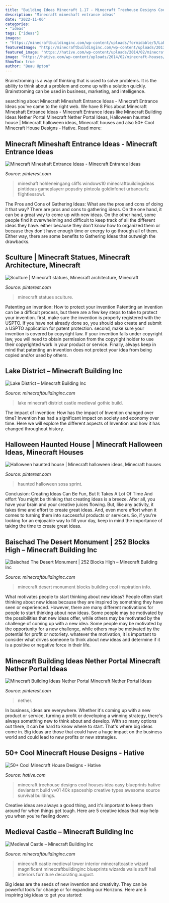 ```yaml
---
title: "Building Ideas Minecraft 1.17 - Minecraft Treehouse Designs Cool Houses Idea Easy Blueprints Hative Deviantart Build Vv01 40k Spaceship Creative Types Awesome Source Survival Buildings"
description: "Minecraft mineshaft entrance ideas"
date: "2022-11-06"
categories:
- "ideas"
tags: ["ideas"]
images:
- "https://minecraftbuildinginc.com/wp-content/uploads/formidable/5/Lake-District-Minecraft-Complete-Build-Download-complete-castle-mansion-gothic-medieval-5.jpg"
featuredImage: "http://minecraftbuildinginc.com/wp-content/uploads/2013/02/Wizards-Tower.jpg"
featured_image: "https://hative.com/wp-content/uploads/2014/02/minecraft-houses/treehouse-design-idea-5.jpg"
image: "https://hative.com/wp-content/uploads/2014/02/minecraft-houses/treehouse-design-idea-5.jpg"
ShowToc: true
author: "Beau Upton"
---
```



Brainstroming is a way of thinking that is used to solve problems. It is the ability to think about a problem and come up with a solution quickly. Brainstroming can be used in business, marketing, and intelligence.

	

		
searching about Minecraft Mineshaft Entrance Ideas - Minecraft Entrance Ideas you've came to the right web. We have 8 Pics about Minecraft Mineshaft Entrance Ideas - Minecraft Entrance Ideas like Minecraft Building Ideas Nether Portal Minecraft Nether Portal Ideas, Halloween haunted house | Minecraft halloween ideas, Minecraft houses and also 50+ Cool Minecraft House Designs - Hative. Read more:
		
    
## Minecraft Mineshaft Entrance Ideas - Minecraft Entrance Ideas

<img loading=lazy src="https://i.pinimg.com/736x/1a/00/a8/1a00a8b9356a197f0484fbc3959a9a76.jpg" onerror="this.onerror=null;this.src='https://tse3.mm.bing.net/th?id=OIP.DaongV7UonDNGLgbAwduiQHaHa&amp;pid=15.1';" alt="Minecraft Mineshaft Entrance Ideas - Minecraft Entrance Ideas">

_Source: pinterest.com_

>mineshaft höhleneingang cliffs windows10 minecraftbuildingideas pintideas gameplayerr popsdry pinteola goldinfonet urbancurlz flightlessowl. 

	

The Pros and Cons of Gathering Ideas: What are the pros and cons of doing it that way?
There are pros and cons to gathering ideas. On the one hand, it can be a great way to come up with new ideas. On the other hand, some people find it overwhelming and difficult to keep track of all the different ideas they have. either because they don’t know how to organized them or because they don’t have enough time or energy to go through all of them. Either way, there are some benefits to Gathering Ideas that outweigh the drawbacks.

    
## Sculture | Minecraft Statues, Minecraft Architecture, Minecraft

<img loading=lazy src="https://i.pinimg.com/736x/5c/e3/5c/5ce35cd783422064f8a6d58da79d1664.jpg" onerror="this.onerror=null;this.src='https://tse3.mm.bing.net/th?id=OIP.R0xKXnKhwO7AgSMEJSoyGQHaKR&amp;pid=15.1';" alt="Sculture | Minecraft statues, Minecraft architecture, Minecraft">

_Source: pinterest.com_

>minecraft statues sculture. 

	

Patenting an invention: How to protect your invention
Patenting an invention can be a difficult process, but there are a few key steps to take to protect your invention. first, make sure the invention is properly registered with the USPTO. If you have not already done so, you should also create and submit a USPTO application for patent protection. second, make sure your invention is covered by copyright law. If your invention falls under copyright law, you will need to obtain permission from the copyright holder to use their copyrighted work in your product or service. Finally, always keep in mind that patenting an invention does not protect your idea from being copied and/or used by others.

    
## Lake District – Minecraft Building Inc

<img loading=lazy src="https://minecraftbuildinginc.com/wp-content/uploads/formidable/5/Lake-District-Minecraft-Complete-Build-Download-complete-castle-mansion-gothic-medieval-5.jpg" onerror="this.onerror=null;this.src='https://tse3.mm.bing.net/th?id=OIP.CQOw98utPtu9DvTH_e5BIQHaEK&amp;pid=15.1';" alt="Lake District – Minecraft Building Inc">

_Source: minecraftbuildinginc.com_

>lake minecraft district castle medieval gothic build. 

	

The impact of invention: How has the impact of Invention changed over time?
Invention has had a significant impact on society and economy over time. Here we will explore the different aspects of Invention and how it has changed throughout history.

    
## Halloween Haunted House | Minecraft Halloween Ideas, Minecraft Houses

<img loading=lazy src="https://i.pinimg.com/736x/16/5f/a9/165fa97c4029a76de492d6720586a71b.jpg" onerror="this.onerror=null;this.src='https://tse3.mm.bing.net/th?id=OIP.SnZJA4IwMteAZfwAY7KAfAHaD3&amp;pid=15.1';" alt="Halloween haunted house | Minecraft halloween ideas, Minecraft houses">

_Source: pinterest.com_

>haunted halloween sosa sprint. 

	

Conclusion: Creating Ideas Can Be Fun, But It Takes A Lot Of Time And effort
You might be thinking that creating ideas is a breeze. After all, you have your brain and your creative juices flowing. But, like any activity, it takes time and effort to create great ideas. And, even more effort when it comes to turning them into successful products or services. So, if you're looking for an enjoyable way to fill your day, keep in mind the importance of taking the time to create great ideas.

    
## Baischad The Desert Monument | 252 Blocks High – Minecraft Building Inc

<img loading=lazy src="http://minecraftbuildinginc.com/wp-content/uploads/2014/01/Baischad-The-Desert-Monument-252-Blocks-High-minecraft-building-ideas-5.jpg" onerror="this.onerror=null;this.src='https://tse4.mm.bing.net/th?id=OIP.VxOEAu8518Pa-n6bgxAYoQHaEW&amp;pid=15.1';" alt="Baischad The Desert Monument | 252 Blocks High – Minecraft Building Inc">

_Source: minecraftbuildinginc.com_

>minecraft desert monument blocks building cool inspiration info. 

	

What motivates people to start thinking about new ideas?
People often start thinking about new ideas because they are inspired by something they have seen or experienced. However, there are many different motivations for people to start thinking about new ideas. Some people may be motivated by the possibilities that new ideas offer, while others may be motivated by the challenge of coming up with a new idea. Some people may be motivated by the opportunity for a new challenge, while others may be motivated by the potential for profit or notoriety. whatever the motivation, it is important to consider what drives someone to think about new ideas and determine if it is a positive or negative force in their life.

    
## Minecraft Building Ideas Nether Portal Minecraft Nether Portal Ideas

<img loading=lazy src="https://i.pinimg.com/736x/5f/c2/d5/5fc2d53f6b851606d2cc4fab3829ad08.jpg" onerror="this.onerror=null;this.src='https://tse4.mm.bing.net/th?id=OIP.guYDnbK3WGuZHQ8Qkvpi-wHaLH&amp;pid=15.1';" alt="Minecraft Building Ideas Nether Portal Minecraft Nether Portal Ideas">

_Source: pinterest.com_

>nether. 

	

In business, ideas are everywhere. Whether it's coming up with a new product or service, turning a profit or developing a winning strategy, there's always something new to think about and develop. With so many options out there, it can be hard to know where to start. That's where big ideas come in. Big ideas are those that could have a huge impact on the business world and could lead to new profits or new strategies.

    
## 50+ Cool Minecraft House Designs - Hative

<img loading=lazy src="https://hative.com/wp-content/uploads/2014/02/minecraft-houses/treehouse-design-idea-5.jpg" onerror="this.onerror=null;this.src='https://tse4.mm.bing.net/th?id=OIP.NJXm4Glxz7hRvYiXb5O67AHaFj&amp;pid=15.1';" alt="50+ Cool Minecraft House Designs - Hative">

_Source: hative.com_

>minecraft treehouse designs cool houses idea easy blueprints hative deviantart build vv01 40k spaceship creative types awesome source survival buildings. 

	

Creative ideas are always a good thing, and it's important to keep them around for when things get tough. Here are 5 creative ideas that may help you when you're feeling down: 

    
## Medieval Castle – Minecraft Building Inc

<img loading=lazy src="http://minecraftbuildinginc.com/wp-content/uploads/2013/02/Wizards-Tower.jpg" onerror="this.onerror=null;this.src='https://tse2.mm.bing.net/th?id=OIP.U4w5R9HIbAqjUI-8kS4odAHaEo&amp;pid=15.1';" alt="Medieval Castle – Minecraft Building Inc">

_Source: minecraftbuildinginc.com_

>minecraft castle medieval tower interior minecraftcastle wizard magnificent minecraftbuildinginc blueprints wizards walls stuff hall interiors furniture decorating august. 

	

Big ideas are the seeds of new invention and creativity. They can be powerful tools for change or for expanding our Horizons. Here are 5 inspiring big ideas to get you started: 

